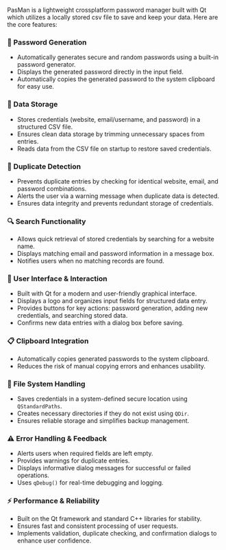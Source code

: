 PasMan is a lightweight crossplatform password manager built with Qt which utilizes a locally stored csv file to save and keep your data.
Here are the core features:

### 🔑 Password Generation
- Automatically generates secure and random passwords using a built-in password generator.
- Displays the generated password directly in the input field.
- Automatically copies the generated password to the system clipboard for easy use.

### 📂 Data Storage
- Stores credentials (website, email/username, and password) in a structured CSV file.
- Ensures clean data storage by trimming unnecessary spaces from entries.
- Reads data from the CSV file on startup to restore saved credentials.

### 🚀 Duplicate Detection
- Prevents duplicate entries by checking for identical website, email, and password combinations.
- Alerts the user via a warning message when duplicate data is detected.
- Ensures data integrity and prevents redundant storage of credentials.

### 🔍 Search Functionality
- Allows quick retrieval of stored credentials by searching for a website name.
- Displays matching email and password information in a message box.
- Notifies users when no matching records are found.

### 🎨 User Interface & Interaction
- Built with Qt for a modern and user-friendly graphical interface.
- Displays a logo and organizes input fields for structured data entry.
- Provides buttons for key actions: password generation, adding new credentials, and searching stored data.
- Confirms new data entries with a dialog box before saving.

### 📋 Clipboard Integration
- Automatically copies generated passwords to the system clipboard.
- Reduces the risk of manual copying errors and enhances usability.

### 📁 File System Handling
- Saves credentials in a system-defined secure location using `QStandardPaths`.
- Creates necessary directories if they do not exist using `QDir`.
- Ensures reliable storage and simplifies backup management.

### ⚠️ Error Handling & Feedback
- Alerts users when required fields are left empty.
- Provides warnings for duplicate entries.
- Displays informative dialog messages for successful or failed operations.
- Uses `qDebug()` for real-time debugging and logging.

### ⚡ Performance & Reliability
- Built on the Qt framework and standard C++ libraries for stability.
- Ensures fast and consistent processing of user requests.
- Implements validation, duplicate checking, and confirmation dialogs to enhance user confidence.
